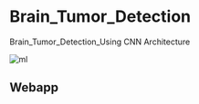 # Brain_Tumor_Detection
Brain_Tumor_Detection_Using CNN Architecture 

![ml](https://www.sciencenews.org/wp-content/uploads/2018/06/062618_AC_poliovirus_feat.jpg)

## Webapp

